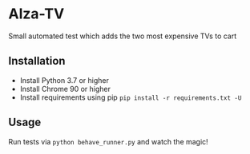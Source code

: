 # Alza-TV
Small automated test which adds the two most expensive TVs to cart

## Installation
* Install Python 3.7 or higher
* Install Chrome 90 or higher
* Install requirements using pip `pip install -r requirements.txt -U`
## Usage
Run tests via `python behave_runner.py` and watch the magic!
